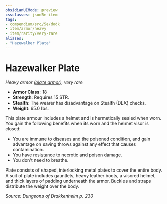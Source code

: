 ```yaml
---
obsidianUIMode: preview
cssclasses: json5e-item
tags:
- compendium/src/5e/dodk
- item/armor/heavy
- item/rarity/very-rare
aliases: 
- "Hazewalker Plate"
---
```

# Hazewalker Plate
*Heavy armor ([plate armor](Mechanics/items/plate-armor.md)), very rare*  

- **Armor Class**: 18
- **Strength**: Requires 15 STR.
- **Stealth**: The wearer has disadvantage on Stealth (DEX) checks.
- **Weight**: 65.0 lbs.

This plate armour includes a helmet and is hermetically sealed when worn. You gain the following benefits when its worn and the helmet visor is closed:

- You are immune to diseases and the poisoned condition, and gain advantage on saving throws against any effect that causes contamination.  
- You have resistance to necrotic and poison damage.  
- You don't need to breathe.  

Plate consists of shaped, interlocking metal plates to cover the entire body. A suit of plate includes gauntlets, heavy leather boots, a visored helmet, and thick layers of padding underneath the armor. Buckles and straps distribute the weight over the body.

*Source: Dungeons of Drakkenheim p. 230*